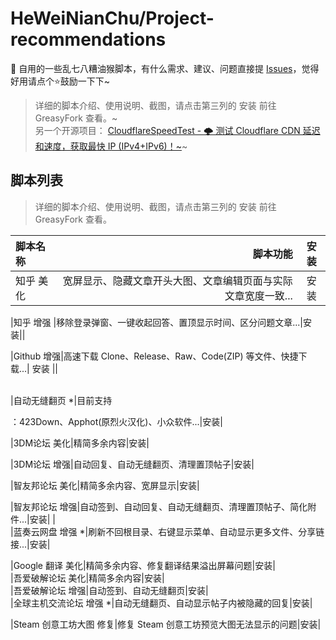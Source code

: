 HeWeiNianChu/Project-recommendations
====
🔨 自用的一些乱七八糟油猴脚本，有什么需求、建议、问题直接提 [Issues](./Issues)，觉得好用请点个⭐鼓励一下下~<br>
>详细的脚本介绍、使用说明、截图，请点击第三列的 安装 前往 GreasyFork 查看。~<br>
>另一个开源项目：
[CloudflareSpeedTest - 🌩 测试 Cloudflare CDN 延迟和速度，获取最快 IP (IPv4+IPv6)！~](https://github.com/XIU2/CloudflareSpeedTest)~<br>

脚本列表
--------
>详细的脚本介绍、使用说明、截图，请点击第三列的 安装 前往 GreasyFork 查看。<br>

| 脚本名称 | 脚本功能 | 安装 |
| :-----| ----: | :----: |
| 知乎 美化 | 宽屏显示、隐藏文章开头大图、文章编辑页面与实际文章宽度一致... | 安装 |<br>



|知乎 增强 |移除登录弹窗、一键收起回答、置顶显示时间、区分问题文章...|安装||<br>

|Github 增强|高速下载 Clone、Release、Raw、Code(ZIP) 等文件、快捷下载...| 安装 ||<br><br>

|自动无缝翻页 *|目前支持

：423Down、Apphot(原烈火汉化)、小众软件...|安装|<br>

|3DM论坛 美化|精简多余内容|安装|<br>

|3DM论坛 增强|自动回复、自动无缝翻页、清理置顶帖子|安装|<br>

|智友邦论坛 美化|精简多余内容、宽屏显示|安装|<br>

|智友邦论坛 增强|自动签到、自动回复、自动无缝翻页、清理置顶帖子、简化附件...|安装| |<br>
|蓝奏云网盘 增强 *|刷新不回根目录、右键显示菜单、自动显示更多文件、分享链接...|安装|<br>

|Google 翻译 美化|精简多余内容、修复翻译结果溢出屏幕问题|安装|<br>
|吾爱破解论坛 美化|精简多余内容|安装|<br>
|吾爱破解论坛 增强|自动签到、自动无缝翻页|安装|<br>
|全球主机交流论坛 增强 *|自动无缝翻页、自动显示帖子内被隐藏的回复|安装|<br>

|Steam 创意工坊大图 修复|修复 Steam 创意工坊预览大图无法显示的问题|安装|<br>
